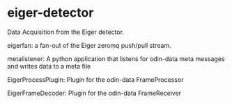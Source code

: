 eiger-detector
=========

Data Acquisition from the Eiger detector.

eigerfan: a fan-out of the Eiger zeromq push/pull stream.

metalistener: A python application that listens for odin-data meta messages and writes data to a meta file

EigerProcessPlugin: Plugin for the odin-data FrameProcessor

EigerFrameDecoder: Plugin for the odin-data FrameReceiver

